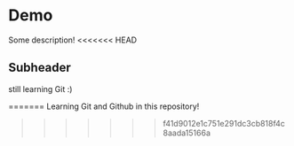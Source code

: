 # Demo 
Some description!
<<<<<<< HEAD


## Subheader 

still learning Git :)

=======
Learning Git and Github in this repository!
>>>>>>> f41d9012e1c751e291dc3cb818f4c8aada15166a
